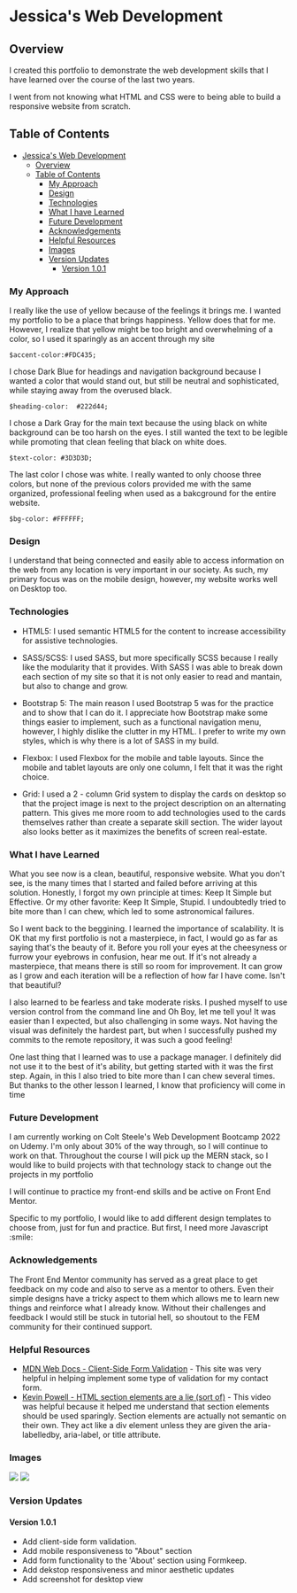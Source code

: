 # Jessica's Web Development

## Overview

<p>I created this portfolio to demonstrate the web development skills that I have learned over the course of the last two years.</p>

<p>I went from not knowing what HTML and CSS were to being able to build a responsive website from scratch.
</p>


## Table of Contents


- [Jessica's Web Development](#jessicas-web-development)
  - [Overview](#overview)
  - [Table of Contents](#table-of-contents)
    - [My Approach](#my-approach)
    - [Design](#design)
    - [Technologies](#technologies)
    - [What I have Learned](#what-i-have-learned)
    - [Future Development](#future-development)
    - [Acknowledgements](#acknowledgements)
    - [Helpful Resources](#helpful-resources)
    - [Images](#images)
    - [Version Updates](#version-updates)
      - [Version 1.0.1](#version-101)


### My Approach
<p> I really like the use of yellow because of the feelings it brings me. I wanted my portfolio to be a place that brings happiness. Yellow does that for me. However, I realize that yellow might be too bright and overwhelming of a color, so I used it sparingly as an accent through my site</p>

``$accent-color:#FDC435;`` <!-- Yellow-->

<p> I chose Dark Blue for headings and navigation background because I wanted a color that would stand out, but still be neutral and sophisticated, while staying away from the overused black. <p>

``$heading-color:  #222d44;``<!--Dark Blue-->

<p>I chose a Dark Gray for the main text because the using black on white background can be too harsh on the eyes. I still wanted the text to be legible while promoting that clean feeling that black on white does.</p>

``$text-color: #3D3D3D;`` <!--Dark Gray-->

<p>The last color I chose was white. I really wanted to only choose three colors, but none of the previous colors provided me with the same organized, professional feeling when used as a bakcground for the entire website.</p>

``$bg-color: #FFFFFF;`` <!--White-->


### Design

<p>I understand that being connected and easily able to access information on the web from any location is very important in our society. As such, my primary focus was on the mobile design, however, my website works well on Desktop too. </p>


### Technologies

 * HTML5: I used semantic HTML5 for the content to increase accessibility for assistive technologies.

* SASS/SCSS: I used SASS, but more specifically SCSS because I really like the modularity that it provides. With SASS I was able to break down each section of my site so that it is not only easier to read and mantain, but also to change and grow.

* Bootstrap 5: The main reason I used Bootstrap 5 was for the practice and to show that I can do it. I appreciate how Bootstrap make some things easier to implement, such as a functional navigation menu, however, I highly dislike the clutter in my HTML. I prefer to write my own styles, which is why there is a lot of SASS in my build.

* Flexbox: I used Flexbox for the mobile and table layouts. Since the mobile and tablet layouts are only one column, I felt that it was the right choice. 

* Grid: I used a 2 - column Grid system to display the cards on desktop so that the project image is next to the project description on an alternating pattern. This gives me more room to add technologies used to the cards themselves rather than create a separate skill section. The wider layout also looks better as it maximizes the benefits of screen real-estate.


### What I have Learned

<p> What you see now is a clean, beautiful, responsive website. What you don't see, is the many times that I started and failed before arriving at this solution. Honestly, I forgot my own principle at times: Keep It Simple but Effective. Or my other favorite: Keep It Simple, Stupid. I undoubtedly tried to bite  more than I can chew, which led to some astronomical failures.</p>

<p> So I went back to the beggining. I learned the importance of scalability. It is OK that my first portfolio is not a masterpiece, in fact, I would go as far as saying that's the beauty of it. Before you roll your eyes at the cheesyness or furrow your eyebrows in confusion, hear me out. If it's not already a masterpiece, that means there is still so room for improvement. It can grow as I grow and each iteration will be a reflection of how far I have come. Isn't that beautiful?</p>

<p> I also learned to be fearless and take moderate risks. I pushed myself to use version control from the command line and Oh Boy, let me tell you!  It was easier than I expected, but also challenging in some ways. Not having the visual was definitely the hardest part, but when I successfully pushed my commits to the remote repository, it was such a good feeling!</p>

<p> One last thing that I learned was to use a package manager. I definitely did not use it to the best of it's ability, but getting started with it was the first step. Again, in this I also tried to bite more than I can chew several times. But thanks to the other lesson I learned, I know that proficiency will come in time </p>

### Future Development

<p> I am currently working on Colt Steele's Web Development Bootcamp 2022 on Udemy. I'm only about 30% of the way through, so I will continue to work on that. Throughout the course I will pick up the MERN stack, so I would like to build projects with that technology stack to change out the projects in my portfolio</p>

<p> I will continue to practice my front-end skills and be active on Front End Mentor.</p>

<p>Specific to my portfolio, I would like to add different design templates to choose from, just for fun and practice. But first, I need more Javascript 
:smile: <p> 

### Acknowledgements

<p>The Front End Mentor community has served as a great place to get feedback on my code and also to serve as a mentor to others. Even their simple designs have a tricky aspect to them which allows me to learn new things and reinforce what I already know. Without their challenges and feedback I would still be stuck in tutorial hell, so shoutout to the FEM community for their continued support.</p>

### Helpful Resources

- [MDN Web Docs - Client-Side Form Validation](https://developer.mozilla.org/en-US/docs/Learn/Forms/Form_validation) - This site was very helpful in helping implement some type of validation for my contact form.
- [Kevin Powell - HTML section elements are a lie (sort of)](https://youtu.be/ULdkpU51hTQ) - This video was helpful because it helped me understand that section elements should be used sparingly. Section elements are actually not semantic on their own. They act like a div element unless they are given the aria-labelledby, aria-label, or title attribute. 

### Images

![](src/images/portfolio-mobile-view.jpeg)
![](src/images/portfolio-desktop-view.png)

### Version Updates

#### Version 1.0.1

* Add client-side form validation.
* Add mobile responsiveness to "About" section
* Add form functionality to the 'About' section using Formkeep.
* Add dekstop responsiveness and minor aesthetic updates
* Add screenshot for desktop view